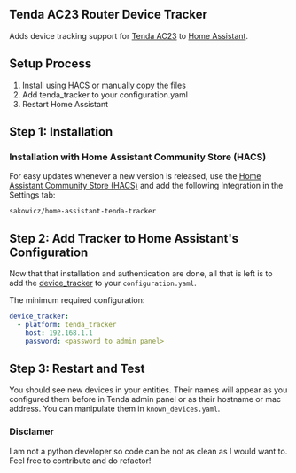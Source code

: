 ## Tenda AC23 Router Device Tracker

Adds device tracking support for [Tenda AC23](https://www.tendacn.com/product/AC23.html) to [Home Assistant](https://www.home-assistant.io/).

## Setup Process

1. Install using [HACS](https://github.com/hacs/integration) or manually copy the files
2. Add tenda_tracker to your configuration.yaml
3. Restart Home Assistant

## Step 1: Installation

### Installation with Home Assistant Community Store (HACS)

For easy updates whenever a new version is released, use the [Home Assistant Community Store (HACS)](https://github.com/hacs/integration) and add the following Integration in the Settings tab:

```
sakowicz/home-assistant-tenda-tracker
```

## Step 2: Add Tracker to Home Assistant's Configuration

Now that that installation and authentication are done, all that is left is to add the [device_tracker](https://www.home-assistant.io/integrations/device_tracker/) to your `configuration.yaml`.

The minimum required configuration:

```yaml
device_tracker:
  - platform: tenda_tracker
    host: 192.168.1.1
    password: <password to admin panel>
```

## Step 3: Restart and Test

You should see new devices in your entities. Their names will appear as you configured them before in Tenda admin panel or as their hostname or mac address. You can manipulate them in `known_devices.yaml`.



### Disclamer

I am not a python developer so code can be not as clean as I would want to. Feel free to contribute and do refactor!
